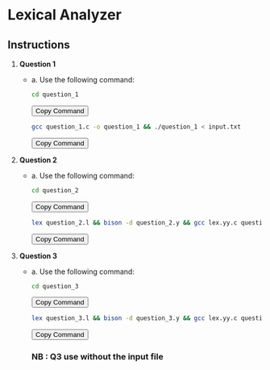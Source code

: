 # Lexical Analyzer

## Instructions

1. **Question 1**
    - a. Use the following command:
       ```bash
       cd question_1
       ```
      <button onclick="copyToClipboard('cd question_1')">
      Copy Command</button>

         ```bash
       gcc question_1.c -o question_1 && ./question_1 < input.txt
       ```
      <button onclick="copyToClipboard('gcc question_1.c -o question_1 && ./question_1 < input.txt')">
      Copy Command</button>

2. **Question 2**
    - a. Use the following command:
       ```bash
       cd question_2
       ```
      <button onclick="copyToClipboard('cd question_2')">
      Copy Command</button>

       ```bash
       lex question_2.l && bison -d question_2.y && gcc lex.yy.c question_2.tab.c -o question_2 && ./question_2 < input.txt
       ```
      <button onclick="copyToClipboard('lex question_2.l && bison -d question_2.y && gcc lex.yy.c question_2.tab.c -o question_2 && ./question_2 < input.txt')">
      Copy Command</button>

3. **Question 3**
    - a. Use the following command:
       ```bash
       cd question_3
       ```
      <button onclick="copyToClipboard('cd question_3')">
      Copy Command</button>

       ```bash
       lex question_3.l && bison -d question_3.y && gcc lex.yy.c question_3.tab.c -o question_3 && ./question_3 < input.txt
       ```
      <button onclick="copyToClipboard('lex question_3.l && bison -d question_3.y && gcc lex.yy.c question_3.tab.c -o question_3 && ./question_3 < input.txt')">
      Copy Command</button>

      ### NB : Q3 use without the input file